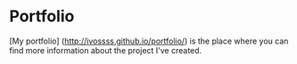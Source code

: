 # Portfolio

[My portfolio] (http://ivossss.github.io/portfolio/) is the place where you can find more information about the project I've created. 
